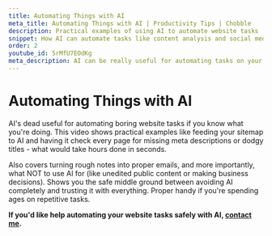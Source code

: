 ```yaml
---
title: Automating Things with AI
meta_title: Automating Things with AI | Productivity Tips | Chobble
description: Practical examples of using AI to automate website tasks
snippet: How AI can automate tasks like content analysis and social media research
order: 2
youtube_id: 5rMfU7EOdKg
meta_description: AI can be really useful for automating tasks on your website like analysing content or researching for social media
---
```


# Automating Things with AI

AI's dead useful for automating boring website tasks if you know what you're doing. This video shows practical examples like feeding your sitemap to AI and having it check every page for missing meta descriptions or dodgy titles - what would take hours done in seconds.

Also covers turning rough notes into proper emails, and more importantly, what NOT to use AI for (like unedited public content or making business decisions). Shows you the safe middle ground between avoiding AI completely and trusting it with everything. Proper handy if you're spending ages on repetitive tasks.

**If you'd like help automating your website tasks safely with AI, [contact me](/contact/).**